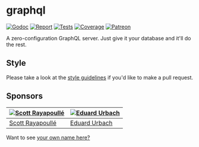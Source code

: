 # graphql

[![Godoc][godoc-image]][godoc-url]
[![Report][report-image]][report-url]
[![Tests][tests-image]][tests-url]
[![Coverage][coverage-image]][coverage-url]
[![Patreon][patreon-image]][patreon-url]

A zero-configuration GraphQL server. Just give it your database and it'll do the rest.

## Style

Please take a look at the [style guidelines](https://github.com/akyoto/quality/blob/master/STYLE.md) if you'd like to make a pull request.

## Sponsors

| [![Scott Rayapoullé](https://avatars3.githubusercontent.com/u/11772084?s=70&v=4)](https://github.com/soulcramer) | [![Eduard Urbach](https://avatars2.githubusercontent.com/u/438936?s=70&v=4)](https://twitter.com/eduardurbach) |
| --- | --- |
| [Scott Rayapoullé](https://github.com/soulcramer) | [Eduard Urbach](https://eduardurbach.com) |

Want to see [your own name here?](https://www.patreon.com/eduardurbach)

[godoc-image]: https://godoc.org/github.com/aerogo/graphql?status.svg
[godoc-url]: https://godoc.org/github.com/aerogo/graphql
[report-image]: https://goreportcard.com/badge/github.com/aerogo/graphql
[report-url]: https://goreportcard.com/report/github.com/aerogo/graphql
[tests-image]: https://cloud.drone.io/api/badges/aerogo/graphql/status.svg
[tests-url]: https://cloud.drone.io/aerogo/graphql
[coverage-image]: https://codecov.io/gh/aerogo/graphql/graph/badge.svg
[coverage-url]: https://codecov.io/gh/aerogo/graphql
[patreon-image]: https://img.shields.io/badge/patreon-donate-green.svg
[patreon-url]: https://www.patreon.com/eduardurbach
